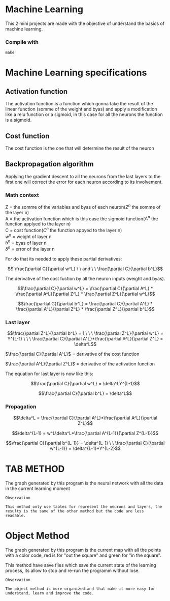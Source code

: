 # Machine Learning

This 2 mini projects are made with the objective of understand the basics of machine learning.

### Compile with 
```
make
```

# Machine Learning specifications

## Activation function
The activation function is a function which gonna take the result of the linear function (somme of the weight and byas) and apply a modification like a relu function or a sigmoid, in this case for all the neurons the function is a sigmoid.

## Cost function
The cost function is the one that will determine the result of the neuron

## Backpropagation algorithm
Applying the gradient descent to all the neurons from the last layers to the first one will correct the error for each neuron according to its involvement.

### Math context

Z = the somme of the variables and byas of each neuron($Z^n$ the somme of the layer n) \
A = the activation function which is this case the sigmoid function($A^n$ the function applyed to the layer n) \
C = cost function($C^n$ the function appyed to the layer n) \
$w^n$ = weight of layer n \
$b^n$ = byas of layer n \
$\delta^n$ = error of the layer n



For do that its needed to apply these partial derivatives:

$$ \frac{\partial C}{\partial w^L} \ \ and \ \ 
\frac{\partial C}{\partial b^L}$$

The derivative of the cost fuction by all the neuron inputs (weight and byas).

$$\frac{\partial C}{\partial w^L} = 
\frac{\partial C}{\partial A^L} * \frac{\partial A^L}{\partial Z^L} * \frac{\partial Z^L}{\partial w^L}$$

$$\frac{\partial C}{\partial b^L} = 
\frac{\partial C}{\partial A^L} * \frac{\partial A^L}{\partial Z^L} * \frac{\partial Z^L}{\partial b^L}$$

### Last layer

$$\frac{\partial Z^L}{\partial b^L} = 1 \ \ \
\frac{\partial Z^L}{\partial w^L} = Y^{L-1} \ \ \
\frac{\partial C}{\partial A^L}*\frac{\partial A^L}{\partial Z^L} = \delta^L$$

$\frac{\partial C}{\partial A^L}$ = derivative of the cost function 

$\frac{\partial A^L}{\partial Z^L}$ = derivative of the activation function 

The equation for last layer is now like this:

$$\frac{\partial C}{\partial w^L} = 
\delta^LY^{L-1}$$

$$\frac{\partial C}{\partial b^L} = 
\delta^L$$

### Propagation
$$\delta^L = \frac{\partial C}{\partial A^L}*\frac{\partial A^L}{\partial Z^L}$$

$$\delta^{L-1} = w^L\delta^L*\frac{\partial A^{L-1}}{\partial Z^{L-1}}$$

$$\frac{\partial C}{\partial b^{L-1}} = \delta^{L-1} \ \ \frac{\partial C}{\partial w^{L-1}} = \delta^{L-1}*Y^{L-2}$$


# TAB METHOD
The graph generated by this program is the neural network with all the data in the current learning moment
```
Observation

This method only use tables for represent the neurons and layers, the results is the same of the other method but the code are less readable.
```
# Object Method
The graph generated by this program is the current map with all the points with a color code, red is for "out the square" and green for "in the square".

This method have save files which save the current state of the learning process, its allow to stop and re-run the programm without lose.
```
Observation

The object method is more organized and that make it more easy for understand, learn and improve the code.
```
